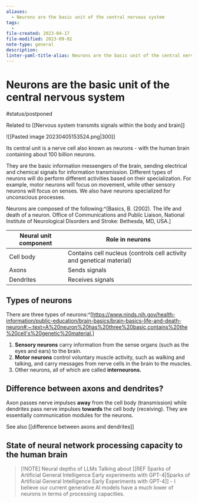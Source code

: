 ```yaml
---
aliases:
  - Neurons are the basic unit of the central nervous system
tags:
  - 
file-created: 2023-04-17
file-modified: 2023-09-02
note-type: general
description: 
linter-yaml-title-alias: Neurons are the basic unit of the central nervous system
---
```


# Neurons are the basic unit of the central nervous system

#status/postponed

Related to [[Nervous system transmits signals within the body and brain]]

![[Pasted image 20230405153524.png|300]]

Its central unit is a nerve cell also known as neurons - with the human brain containing about 100 billion neurons.

They are the basic information messengers of the brain, sending electrical and chemical signals for information transmission. Different types of neurons will do perform different activities based on their specialization. For example, motor neurons will focus on movement, while other sensory neurons will focus on senses. We also have neurons specialized for unconscious processes.

Neurons are composed of the following:^[Basics, B. (2002). The life and death of a neuron. Office of Communications and Public Liaison, National Institute of Neurological Disorders and Stroke: Bethesda, MD, USA.]

| Neural unit component | Role in neurons                                                        |
| --------------------- | ---------------------------------------------------------------------- |
| Cell body             | Contains cell nucleus (controls cell activity and genetical material) |
| Axons                 | Sends signals                                                          |
| Dendrites             | Receives signals                                                       |

## Types of neurons

There are three types of neurons:^[https://www.ninds.nih.gov/health-information/public-education/brain-basics/brain-basics-life-and-death-neuron#:~:text=A%20neuron%20has%20three%20basic,contains%20the%20cell's%20genetic%20material.]
1.  **Sensory neurons** carry information from the sense organs (such as the eyes and ears) to the brain.
2.  **Motor neurons** control voluntary muscle activity, such as walking and talking, and carry messages from nerve cells in the brain to the muscles.
3.  Other neurons, all of which are called **interneurons.**

## Difference between axons and dendrites?

Axon passes nerve impulses **away** from the cell body (transmission) while dendrites pass nerve impulses **towards** the cell body (receiving). They are essentially communication modules for the neurons.

See also [[difference between axons and dendrites]]

## State of neural network processing capacity to the human brain

> [!NOTE] Neural depths of LLMs
> Talking about [[REF Sparks of Artificial General Intelligence Early experiments with GPT-4|Sparks of Artificial General Intelligence Early Experiments
> with GPT-4]] - I believe our current generative AI models have a much lower of neurons in terms of processing capacities.
